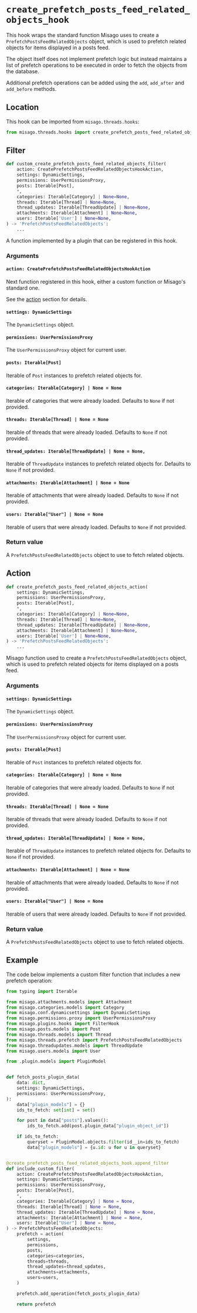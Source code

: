 # `create_prefetch_posts_feed_related_objects_hook`

This hook wraps the standard function Misago uses to create a `PrefetchPostsFeedRelatedObjects` object, which is used to prefetch related objects for items displayed in a posts feed.

The object itself does not implement prefetch logic but instead maintains a list of prefetch operations to be executed in order to fetch the objects from the database.

Additional prefetch operations can be added using the `add`, `add_after` and `add_before` methods.


## Location

This hook can be imported from `misago.threads.hooks`:

```python
from misago.threads.hooks import create_prefetch_posts_feed_related_objects_hook
```


## Filter

```python
def custom_create_prefetch_posts_feed_related_objects_filter(
    action: CreatePrefetchPostsFeedRelatedObjectsHookAction,
    settings: DynamicSettings,
    permissions: UserPermissionsProxy,
    posts: Iterable[Post],
    *,
    categories: Iterable[Category] | None=None,
    threads: Iterable[Thread] | None=None,
    thread_updates: Iterable[ThreadUpdate] | None=None,
    attachments: Iterable[Attachment] | None=None,
    users: Iterable['User'] | None=None,
) -> 'PrefetchPostsFeedRelatedObjects':
    ...
```

A function implemented by a plugin that can be registered in this hook.


### Arguments

#### `action: CreatePrefetchPostsFeedRelatedObjectsHookAction`

Next function registered in this hook, either a custom function or Misago's standard one.

See the [action](#action) section for details.


#### `settings: DynamicSettings`

The `DynamicSettings` object.


#### `permissions: UserPermissionsProxy`

The `UserPermissionsProxy` object for current user.


#### `posts: Iterable[Post]`

Iterable of `Post` instances to prefetch related objects for.


#### `categories: Iterable[Category] | None = None`

Iterable of categories that were already loaded. Defaults to `None` if not provided.


#### `threads: Iterable[Thread] | None = None`

Iterable of threads that were already loaded. Defaults to `None` if not provided.


#### `thread_updates: Iterable[ThreadUpdate] | None = None,`

Iterable of `ThreadUpdate` instances to prefetch related objects for. Defaults to `None` if not provided.


#### `attachments: Iterable[Attachment] | None = None`

Iterable of attachments that were already loaded. Defaults to `None` if not provided.


#### `users: Iterable["User"] | None = None`

Iterable of users that were already loaded. Defaults to `None` if not provided.


### Return value

A `PrefetchPostsFeedRelatedObjects` object to use to fetch related objects.


## Action

```python
def create_prefetch_posts_feed_related_objects_action(
    settings: DynamicSettings,
    permissions: UserPermissionsProxy,
    posts: Iterable[Post],
    *,
    categories: Iterable[Category] | None=None,
    threads: Iterable[Thread] | None=None,
    thread_updates: Iterable[ThreadUpdate] | None=None,
    attachments: Iterable[Attachment] | None=None,
    users: Iterable['User'] | None=None,
) -> 'PrefetchPostsFeedRelatedObjects':
    ...
```

Misago function used to create a `PrefetchPostsFeedRelatedObjects` object, which is used to prefetch related objects for items displayed on a posts feed.


### Arguments

#### `settings: DynamicSettings`

The `DynamicSettings` object.


#### `permissions: UserPermissionsProxy`

The `UserPermissionsProxy` object for current user.


#### `posts: Iterable[Post]`

Iterable of `Post` instances to prefetch related objects for.


#### `categories: Iterable[Category] | None = None`

Iterable of categories that were already loaded. Defaults to `None` if not provided.


#### `threads: Iterable[Thread] | None = None`

Iterable of threads that were already loaded. Defaults to `None` if not provided.


#### `thread_updates: Iterable[ThreadUpdate] | None = None,`

Iterable of `ThreadUpdate` instances to prefetch related objects for. Defaults to `None` if not provided.


#### `attachments: Iterable[Attachment] | None = None`

Iterable of attachments that were already loaded. Defaults to `None` if not provided.


#### `users: Iterable["User"] | None = None`

Iterable of users that were already loaded. Defaults to `None` if not provided.


### Return value

A `PrefetchPostsFeedRelatedObjects` object to use to fetch related objects.


## Example

The code below implements a custom filter function that includes a new prefetch operation:

```python
from typing import Iterable

from misago.attachments.models import Attachment
from misago.categories.models import Category
from misago.conf.dynamicsettings import DynamicSettings
from misago.permissions.proxy import UserPermissionsProxy
from misago.plugins.hooks import FilterHook
from misago.posts.models import Post
from misago.threads.models import Thread
from misago.threads.prefetch import PrefetchPostsFeedRelatedObjects
from misago.threadupdates.models import ThreadUpdate
from misago.users.models import User

from .plugin.models import PluginModel


def fetch_posts_plugin_data(
    data: dict,
    settings: DynamicSettings,
    permissions: UserPermissionsProxy,
):
    data["plugin_models"] = {}
    ids_to_fetch: set[int] = set()

    for post in data["posts"].values():
        ids_to_fetch.add(post.plugin_data["plugin_object_id"])

    if ids_to_fetch:
        queryset = PluginModel.objects.filter(id__in=ids_to_fetch)
        data["plugin_models"] = {u.id: u for u in queryset}


@create_prefetch_posts_feed_related_objects_hook.append_filter
def include_custom_filter(
    action: CreatePrefetchPostsFeedRelatedObjectsHookAction,
    settings: DynamicSettings,
    permissions: UserPermissionsProxy,
    posts: Iterable[Post],
    *,
    categories: Iterable[Category] | None = None,
    threads: Iterable[Thread] | None = None,
    thread_updates: Iterable[ThreadUpdate] | None = None,
    attachments: Iterable[Attachment] | None = None,
    users: Iterable["User"] | None = None,
) -> PrefetchPostsFeedRelatedObjects:
    prefetch = action(
        settings,
        permissions,
        posts,
        categories=categories,
        threads=threads,
        thread_updates=thread_updates,
        attachments=attachments,
        users=users,
    )

    prefetch.add_operation(fetch_posts_plugin_data)

    return prefetch
```